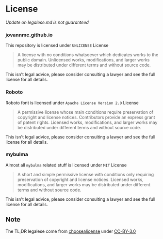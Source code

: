 # License
*Update on legalese.md is not guaranteed*

### jovannmc.github.io
This repository is licensed under `UNLICENSE` License
> A license with no conditions whatsoever which dedicates works to the public domain. Unlicensed works, modifications, and larger works may be distributed under different terms and without source code.

This isn't legal advice, please consider consulting a lawyer and see the full license for all details.

### Roboto 
Roboto font is licensed under `Apache License Version 2.0` License
> A permissive license whose main conditions require preservation of copyright and license notices. Contributors provide an express grant of patent rights. Licensed works, modifications, and larger works may be distributed under different terms and without source code.

This isn't legal advice, please consider consulting a lawyer and see the full license for all details.

### mybulma
Almost all `mybulma` related stuff is licensed under `MIT` License
> A short and simple permissive license with conditions only requiring preservation of copyright and license notices. Licensed works, modifications, and larger works may be distributed under different terms and without source code.

This isn't legal advice, please consider consulting a lawyer and see the full license for all details.

## Note
The TL;DR legalese come from [choosealicense](https://choosealicense.com/) under [CC-BY-3.0](https://creativecommons.org/licenses/by/3.0/)
